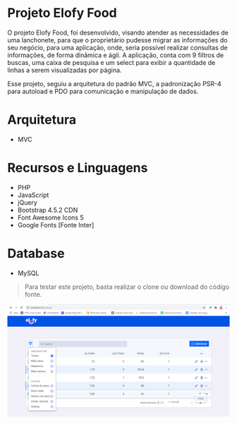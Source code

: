 # Projeto Elofy Food
O projeto Elofy Food, foi desenvolvido, visando atender as necessidades de uma lanchonete, para que o proprietário pudesse migrar as informações do seu negócio, para uma aplicação, onde, seria possível realizar consultas de informações, de forma dinâmica e ágil.
A aplicação, conta com 9 filtros de buscas, uma caixa de pesquisa e um select para exibir a quantidade de linhas a serem visualizadas por página.

Esse projeto, seguiu a arquitetura do padrão MVC, a padronização PSR-4 para autoload e PDO para comunicação e manipulação de dados.

# Arquitetura
- MVC


# Recursos e Linguagens
- PHP
- JavaScript
- jQuery
- Bootstrap 4.5.2 CDN
- Font Awesome Icons 5
- Google Fonts [Fonte Inter]

# Database
- MySQL
> Para testar este projeto, basta realizar o clone ou download do código fonte.

![Página principal](https://github.com/cicerodevs/elofy-food/blob/master/public/images/elofy-cap.PNG)
